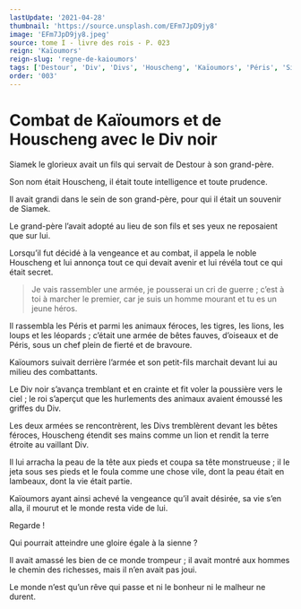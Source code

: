 ```yaml
---
lastUpdate: '2021-04-28'
thumbnail: 'https://source.unsplash.com/EFm7JpD9jy8'
image: 'EFm7JpD9jy8.jpeg'
source: tome I - livre des rois - P. 023
reign: 'Kaïoumors'
reign-slug: 'regne-de-kaioumors'
tags: ['Destour', 'Div', 'Divs', 'Houscheng', 'Kaïoumors', 'Péris', 'Siamek']
order: '003'
---
```


# Combat de Kaïoumors et de Houscheng avec le Div noir

Siamek le glorieux avait un fils qui servait de Destour à son grand-père.

Son nom était Houscheng, il était toute intelligence et toute prudence.

Il avait grandi dans le sein de son grand-père, pour qui il était un souvenir de Siamek.

Le grand-père l’avait adopté au lieu de son fils et ses yeux ne reposaient que sur lui.

Lorsqu’il fut décidé à la vengeance et au combat, il appela le noble Houscheng et lui annonça tout ce qui devait avenir et lui révéla tout ce qui était secret.

> Je vais rassembler une armée, je pousserai un cri de guerre ; c’est à toi à marcher le premier, car je suis un homme mourant et tu es un jeune héros.

Il rassembla les Péris et parmi les animaux féroces, les tigres, les lions, les loups et les léopards ; c’était une armée de bêtes fauves, d’oiseaux et de Péris, sous un chef plein de fierté et de bravoure.

Kaïoumors suivait derrière l’armée et son petit-fils marchait devant lui au milieu des combattants.

Le Div noir s’avança tremblant et en crainte et fit voler la poussière vers le ciel ; le roi s’aperçut que les hurlements des animaux avaient émoussé les griffes du Div.

Les deux armées se rencontrèrent, les Divs tremblèrent devant les bêtes féroces, Houscheng étendit ses mains comme un lion et rendit la terre étroite au vaillant Div.

Il lui arracha la peau de la tête aux pieds et coupa sa tête monstrueuse ; il le jeta sous ses pieds et le foula comme une chose vile, dont la peau était en lambeaux, dont la vie était partie.

Kaïoumors ayant ainsi achevé la vengeance qu’il avait désirée, sa vie s’en alla, il mourut et le monde resta vide de lui.

Regarde !

Qui pourrait atteindre une gloire égale à la sienne ?

Il avait amassé les bien de ce monde trompeur ; il avait montré aux hommes le chemin des richesses, mais il n’en avait pas joui.

Le monde n’est qu’un rêve qui passe et ni le bonheur ni le malheur ne durent.
